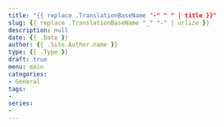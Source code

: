 ```yaml
---
title: "{{ replace .TranslationBaseName "-" " " | title }}"
slug: {{ replace .TranslationBaseName "_" "-" | urlize }}
description: null
date: {{ .Date }}
author: {{ .Site.Author.name }}
type: {{ .Type }}
draft: true
menu: main
categories:
- General
tags:
-
series:
-
---
```

